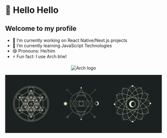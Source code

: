 # 👋 Hello Hello
## Welcome to my profile 

- 🔭 I’m currently working on React Native/Next.js projects
- 🌱 I’m currently learning JavaScript Technologies
- 😄 Pronouns: He/him
- ⚡ Fun fact: I use Arch btw!
<p align="center">
<img src="https://archlinux.org/static/logos/archlinux-logo-dark-90dpi.ebdee92a15b3.png" alt="Arch logo" />
</p>
<img src="240708_12h21m28s_screenshot.png" alt="isolated" />
